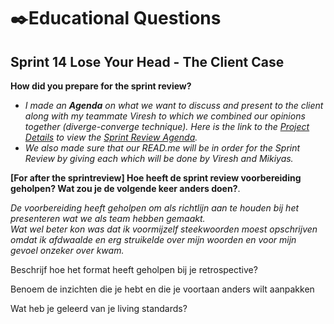 # ✒️Educational Questions

## Sprint 14 Lose Your Head - The Client Case
**How did you prepare for the sprint review?**  
- _I made an **Agenda** on what we want to discuss and present to the client along with my teammate Viresh to which we combined our opinions together (diverge-converge technique). Here is the link to the [Project Details](https://github.com/orgs/fdnd-agency/projects/81/views/1?pane=info&statusUpdateId=154796) to view the <ins>Sprint Review Agenda</ins>._  
- _We also made sure that our READ.me will be in order for the Sprint Review by giving each which will be done by Viresh and Mikiyas._

**[For after the sprintreview] 
Hoe heeft de sprint review voorbereiding geholpen?
Wat zou je de volgende keer anders doen?**. 

_De voorbereiding heeft geholpen om als richtlijn aan te houden bij het presenteren wat we als team hebben gemaakt._  
_Wat wel beter kon was dat ik voormijzelf steekwoorden moest opschrijven omdat ik afdwaalde en erg struikelde over mijn woorden en voor mijn gevoel onzeker over kwam._

Beschrijf hoe het format heeft geholpen bij je retrospective?


Benoem de inzichten die je hebt en die je voortaan anders wilt aanpakken


Wat heb je geleerd van je living standards?